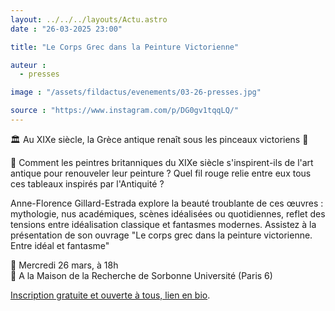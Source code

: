 ```yaml
---
layout: ../../../layouts/Actu.astro
date : "26-03-2025 23:00"

title: "Le Corps Grec dans la Peinture Victorienne"

auteur :
  - presses

image : "/assets/fildactus/evenements/03-26-presses.jpg"

source : "https://www.instagram.com/p/DG0gv1tqqLQ/"
---
```


🏛️ Au XIXe siècle, la Grèce antique renaît sous les pinceaux victoriens 🎨

🏺 Comment les peintres britanniques du XIXe siècle s'inspirent-ils de l'art antique pour renouveler leur peinture ? Quel fil rouge relie entre eux tous ces tableaux inspirés par l'Antiquité ?

Anne-Florence Gillard-Estrada explore la beauté troublante de ces œuvres : mythologie, nus académiques, scènes idéalisées ou quotidiennes, reflet des tensions entre idéalisation classique et fantasmes modernes.
Assistez à la présentation de son ouvrage "Le corps grec dans la peinture victorienne. Entre idéal et fantasme"

📅 Mercredi 26 mars, à 18h  
📍 A la Maison de la Recherche de Sorbonne Université (Paris 6)

[Inscription gratuite et ouverte à tous, lien en bio](https://docs.google.com/forms/d/e/1FAIpQLSeyVAthkF-nujMswMZw80goaHlzGSPCeOre2s5oFyiI6RCzlQ/viewform).